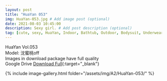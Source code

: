 ```yaml
---
layout: post
title: "HuaYan 053"
img: HuaYan-053.jpg # Add image post (optional)
date: 2021-08-03 10:45:00
description: Sexy girl. # Add post description (optional)
tag: [cute, sexy, HuaYan, Indoor, Bathtub, Outdoor, Bodysuit, Underwear, Cosplay, Big Tits, Tattoo]
---
```

HuaYan Vol.053  
Model: 沈蜜桃off  
Images in download package have full quality                    
Google Drive [Download Full](http://gestyy.com/eoFNAE){:target="_blank"}

{% include image-gallery.html folder="/assets/img/A2/HuaYan-053/" %}
